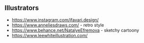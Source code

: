 

## Illustrators
* https://www.instagram.com/jfavari.design/
* https://www.anneliesdraws.com/ - retro style
* https://www.behance.net/NatalyeEfremova - sketchy cartoony
* https://www.leewhiteillustration.com/